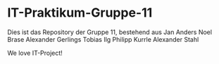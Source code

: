 # IT-Praktikum-Gruppe-11

Dies ist das Repository der Gruppe 11, bestehend aus 
Jan Anders
Noel Brase
Alexander Gerlings
Tobias Ilg
Philipp Kurrle
Alexander Stahl

We love IT-Project!

